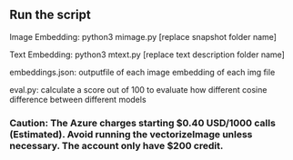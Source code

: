 ## Run the script 
Image Embedding: python3 mimage.py [replace snapshot folder name]

Text Embedding: python3 mtext.py [replace text description folder name]

embeddings.json: outputfile of each image embedding of each img file

eval.py: calculate a score out of 100 to evaluate how different cosine difference between different models

### Caution: The Azure charges starting $0.40 USD/1000 calls (Estimated). Avoid running the vectorizeImage unless necessary. The account only have $200 credit.